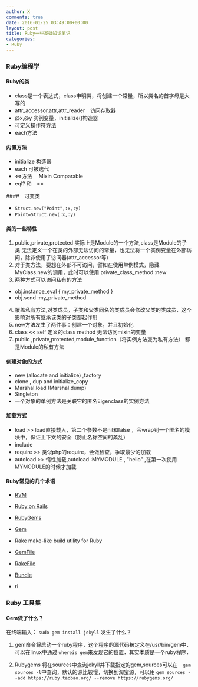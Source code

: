 ```yaml
---
author: X
comments: true
date: 2016-01-25 03:49:00+00:00
layout: post
title: Ruby一些基础知识笔记
categories:
- Ruby
---
```

### Ruby编程学


#### Ruby的类

-  class是一个表达式，class申明类，将创建一个常量，所以类名的首字母是大写的
-  attr_accessor,attr,attr_reader　访问存取器
-  @x,@y 实例变量，initialize()构造器
-  可定义操作符方法
-  each方法

#### 内置方法

- initialize 构造器
- each 可被迭代
- <=>方法　 Mixin Comparable
- eql? 和　==

####　可变类
- `Struct.new("Point",:x,:y)`
- `Point=Struct.new(:x,:y)`


#### 类的一些特性
1. public,private,protected 实际上是Module的一个方法,class是Module的子类
无法定义一个在类的外部无法访问的常量，也无法将一个实例变量在外部访问，除非使用了访问器(attr_accessor等)
2. 对于类方法，要想在外部不可访问，譬如在使用单例模式，隐藏MyClass.new的调用，此时可以使用
private_class_method :new
3. 两种方式可以访问私有的方法
*  obj.instance_eval { my_private_method }
*  obj.send :my_private_method


4. 覆盖私有方法,对类成员，子类和父类同名的类成员会修改父类的类成员，这个影响对所有继承该类的子类都起作用
5. new方法发生了两件事：创建一个对象，并且初始化
6. class << self 定义的class method 无法访问mixin的变量
7. public ,private,protected,module_function（将实例方法变为私有方法） 都是Module的私有方法

#### 创建对象的方式
+  new (allocate and initialize) ,factory
+  clone , dup and initialize_copy
+  Marshal.load (Marshal.dump)
+  Singleton
+  一个对象的单例方法是关联它的匿名Eigenclass的实例方法



#### 加载方式

- load >> load直接载入，第二个参数不是nil和false ，会wrap到一个匿名的模块中，保证上下文的安全（防止名称空间的紊乱）
- include　
- require >> 类似php的require，会做检查，争取最少的加载
- autoload >> 惰性加载,autoload :MYMODULE , "hello" ,在第一次使用MYMODULE的时候才加载



#### Ruby常见的几个术语

- [RVM](https://rvm.io/rvm/install)

- [Ruby on Rails](http://rubyonrails.org/)

- [RubyGems](https://rubygems.org/)

- [Gem](https://rubygems.org/)

- [Rake](https://github.com/ruby/rake)  make-like build utility for Ruby

- [GemFile](https://rubygems.org/)

- [RakeFile](https://github.com/ruby/rake)

- [Bundle](http://bundler.io/)

- ri

### Ruby 工具集


#### Gem做了什么？
在终端输入：
`sudo gem install jekyll` 发生了什么？


1. gem命令将启动一个ruby程序，这个程序的源代码被定义在/usr/bin/gem中．可以在linux中通过 `whereis gem`来发现它的位置．其实本质是一个ruby程序．

2. Rubygems 将在sources中查询jekyll并下载指定的gem,sources可以在　`gem sources -l`中查询，默认的源比较慢，切换到淘宝源，可以用 `gem sources --add https://ruby.taobao.org/ --remove https://rubygems.org/`
